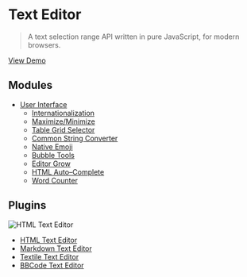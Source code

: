 Text Editor
===========

> A text selection range API written in pure JavaScript, for modern browsers.

[View Demo](http://tovic.github.io/text-editor "View Demo")

Modules
-------

 - [User Interface](https://github.com/tovic/text-editor/tree/master/text-editor/ui)
   - [Internationalization](https://github.com/tovic/text-editor/tree/master/text-editor/ui/ui/language)
   - [Maximize/Minimize](https://github.com/tovic/text-editor/tree/master/text-editor/ui/ui/expand)
   - [Table Grid Selector](https://github.com/tovic/text-editor/tree/master/text-editor/ui/ui/table-grid)
   - [Common String Converter](https://github.com/tovic/text-editor/tree/master/text-editor/ui/ui/converter)
   - [Native Emoji](https://github.com/tovic/text-editor/tree/master/text-editor/ui/ui/emoji)
   - [Bubble Tools](https://github.com/tovic/text-editor/tree/master/text-editor/ui/ui/bubble-tools)
   - [Editor Grow](https://github.com/tovic/text-editor/tree/master/text-editor/ui/ui/grow)
   - [HTML Auto–Complete](https://github.com/tovic/text-editor/tree/master/text-editor/ui/ui/auto-complete-html)
   - [Word Counter](https://github.com/tovic/text-editor/tree/master/text-editor/ui/ui/word-counter)

Plugins
-------

![HTML Text Editor](https://cloud.githubusercontent.com/assets/1669261/20038219/63a3820a-a462-11e6-8101-1bd02585754a.png)

 - [HTML Text Editor](https://github.com/tovic/text-editor/tree/master/text-editor/ui/html)
 - [Markdown Text Editor](https://github.com/tovic/text-editor/tree/master/text-editor/ui/markdown)
 - [Textile Text Editor](https://github.com/tovic/text-editor/tree/master/text-editor/ui/textile)
 - [BBCode Text Editor](https://github.com/tovic/text-editor/tree/master/text-editor/ui/bbcode)